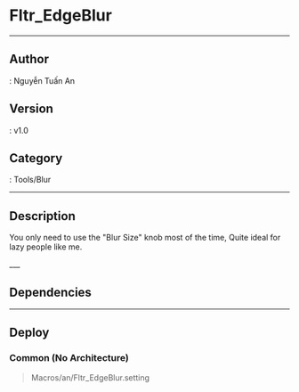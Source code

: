 # Fltr_EdgeBlur
___

## Author
 : Nguyễn Tuấn An

## Version
 : v1.0

## Category
 : Tools/Blur
___

## Description
<p>You only need to use the "Blur Size" knob most of the time, Quite ideal for lazy people like me.</p>___

## Dependencies


___

## Deploy

### Common (No Architecture)

> Macros/an/Fltr_EdgeBlur.setting  
